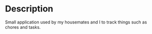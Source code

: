 # Description

Small application used by my housemates and I to track things such as chores and tasks.
